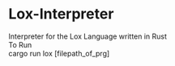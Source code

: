 # Lox-Interpreter
Interpreter for the Lox Language written in Rust<br />
To Run<br />
cargo run lox [filepath_of_prg]<br />
